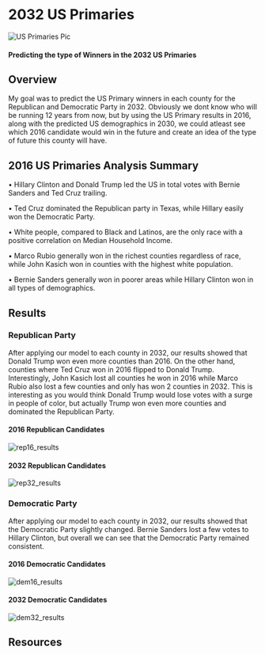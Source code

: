 # 2032 US Primaries
![US Primaries Pic](https://user-images.githubusercontent.com/63736593/96067835-342dd400-0e60-11eb-8a38-066d2d267c7f.jpg)

#### Predicting the type of Winners in the 2032 US Primaries
## Overview
My goal was to predict the US Primary winners in each county for the Republican and Democratic Party in 2032. Obviously we dont know who will be running 12 years from now, but by using the US Primary results in 2016, along with the predicted US demographics in 2030, we could atleast see which 2016 candidate would win in the future and create an idea of the type of future this county will have. 


## 2016 US Primaries Analysis Summary

• Hillary Clinton and Donald Trump led the US in total votes with Bernie Sanders and Ted Cruz trailing.

• Ted Cruz dominated the Republican party in Texas, while Hillary easily won the Democratic Party.

• White people, compared to Black and Latinos, are the only race with a positive correlation on Median Household Income.

• Marco Rubio generally won in the richest counties regardless of race, while John Kasich won in counties with the highest white population.

• Bernie Sanders generally won in poorer areas while Hillary Clinton won in all types of demographics.

## Results
### Republican Party
After applying our model to each county in 2032, our results showed that Donald Trump won even more counties than 2016. On the other hand, counties where Ted Cruz won in 2016 flipped to Donald Trump. Interestingly, John Kasich lost all counties he won in 2016 while Marco Rubio also lost a few counties and only has won 2 counties in 2032. This is interesting as you would think Donald Trump would lose votes with a surge in people of color, but actually Trump won even more counties and dominated the Republican Party.

#### 2016 Republican Candidates
![rep16_results](https://user-images.githubusercontent.com/63736593/96089142-03fc2a80-0e8c-11eb-8cb5-fa4fd111c413.png)

#### 2032 Republican Candidates
![rep32_results](https://user-images.githubusercontent.com/63736593/96089708-d9f73800-0e8c-11eb-94b7-8a863ae6f3ee.png)


### Democratic Party
After applying our model to each county in 2032, our results showed that the Democratic Party slightly changed. Bernie Sanders lost a few votes to Hillary Clinton, but overall we can see that the Democratic Party remained consistent.


#### 2016 Democratic Candidates
![dem16_results](https://user-images.githubusercontent.com/63736593/96092938-20e72c80-0e91-11eb-88d4-760c89479d9f.png)

#### 2032 Democratic Candidates
![dem32_results](https://user-images.githubusercontent.com/63736593/96093216-7de2e280-0e91-11eb-9b5b-c0f821c5ec92.png)

## Resources
